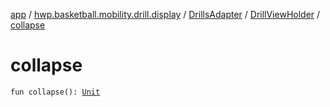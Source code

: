 [app](../../../index.md) / [hwp.basketball.mobility.drill.display](../../index.md) / [DrillsAdapter](../index.md) / [DrillViewHolder](index.md) / [collapse](.)

# collapse

`fun collapse(): `[`Unit`](https://kotlinlang.org/api/latest/jvm/stdlib/kotlin/-unit/index.html)